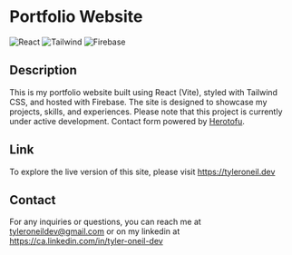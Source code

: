 # Portfolio Website

![React](https://img.shields.io/badge/-ReactJs-61DAFB?logo=react&logoColor=white&style=for-the-badge)
![Tailwind](https://img.shields.io/badge/Tailwind_CSS-38B2AC?style=for-the-badge&logo=tailwind-css&logoColor=white)
![Firebase](https://img.shields.io/badge/Firebase-039BE5?style=for-the-badge&logo=Firebase&logoColor=white)

## Description

This is my portfolio website built using React (Vite), styled with Tailwind CSS, and hosted with Firebase. The site is designed to showcase my projects, skills, and experiences. Please note that this project is currently under active development. Contact form powered by [Herotofu](https://herotofu.com/).

## Link

To explore the live version of this site, please visit https://tyleroneil.dev

## Contact

For any inquiries or questions, you can reach me at tyleroneildev@gmail.com
or on my linkedin at https://ca.linkedin.com/in/tyler-oneil-dev
